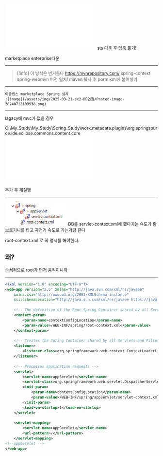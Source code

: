 ![image](/assets/img/2025-03-21-ex2-DB연결/spring-tool-suite-4-4.23.1.RELEASE-e4.32.0-win32.win32.x86_64.self-extracting.jar)
sts 다운 후 압축 풀기!

marketplace
enterprise다운

---
>[!info] 이 방식은 번거롭다
https://mvnrepository.com/
spring-context 
spring-webmvn
버전 일치! maven 복사 후 porm.xml에 붙여넣기

---
	이클립스 marketplace Spring 설치
	![image](/assets/img/2025-03-21-ex2-DB연결/Pasted-image-20240712103938.png)
---
lagacy에 mvc가 없을 경우

C:\My_Study\My_Study\Spring_Study\work\.metadata\.plugins\org.springsource.ide.eclipse.commons.content.core
![image](/assets/img/2025-03-21-ex2-DB연결/https-content.xml)

추가 후 재실행

---

![image](/assets/img/2025-03-21-ex2-DB연결/Pasted-image-20240712121524.png)
DB를 servlet-context.xml에 했다가는 속도가 람보르기니를 타고 자전거 속도로 가는거랑 같다

root-context.xml 로 꼭 명시를 해야한다. 

## 왜?
순서적으로 root가 먼저 움직이니까

---
```xml
<?xml version="1.0" encoding="UTF-8"?>
<web-app version="2.5" xmlns="http://java.sun.com/xml/ns/javaee"
	xmlns:xsi="http://www.w3.org/2001/XMLSchema-instance"
	xsi:schemaLocation="http://java.sun.com/xml/ns/javaee https://java.sun.com/xml/ns/javaee/web-app_2_5.xsd">

	<!-- The definition of the Root Spring Container shared by all Servlets and Filters -->
	<context-param>
		<param-name>contextConfigLocation</param-name>
		<param-value>/WEB-INF/spring/root-context.xml</param-value>
	</context-param>
	
	<!-- Creates the Spring Container shared by all Servlets and Filters -->
	<listener>
		<listener-class>org.springframework.web.context.ContextLoaderListener</listener-class>
	</listener>

	<!-- Processes application requests -->
	<servlet>
		<servlet-name>appServlet</servlet-name>
		<servlet-class>org.springframework.web.servlet.DispatcherServlet</servlet-class>
		<init-param>
			<param-name>contextConfigLocation</param-name>
			<param-value>/WEB-INF/spring/appServlet/servlet-context.xml</param-value>
		</init-param>
		<load-on-startup>1</load-on-startup>
	</servlet>
		
	<servlet-mapping>
		<servlet-name>appServlet</servlet-name>
		<url-pattern>/</url-pattern>
	</servlet-mapping>
<!--appServlet -->
</web-app>

```






